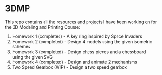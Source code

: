 # 3DMP
This repo contains all the resources and projects I have been working on for the 3D Modeling and Printing Course:
1. Homework 1 (completed) - A key ring inspired by Space Invaders
2. Homework 2 (completed) - Design 4 models using the given isometric schemes
3. Homework 3 (completed) - Design chess pieces and a chessboard using the given SVG
4. Homework 4 (completed) - Design and animate 2 mechanisms
5. Two Speed Gearbox (WIP) - Design a two speed gearbox

